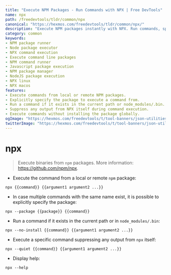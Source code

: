 ```yaml
---
title: "Execute NPM Packages - Run Commands with NPX | Free DevTools"
name: npx
path: /freedevtools/tldr/common/npx
canonical: "https://hexmos.com/freedevtools/tldr/common/npx/"
description: "Execute NPM packages instantly with NPX. Run commands, specify packages, and suppress output using this command-line tool. Free online tool, no registration required."
category: common
keywords:
- NPM package runner
- Node package executor
- NPX command execution
- Execute command line packages
- NPM command runner
- Javascript package execution
- NPM package manager
- NodeJS package execution
- NPX linux
- NPX macos
features:
- Execute commands from local or remote NPM packages.
- Explicitly specify the package to execute a command from.
- Run a command if it exists in the current path or node_modules/.bin.
- Suppress any output from NPX itself during command execution.
- Execute commands without installing the package globally.
ogImage: "https://hexmos.com/freedevtools/t/tool-banners/json-utilities-banner.png"
twitterImage: "https://hexmos.com/freedevtools/t/tool-banners/json-utilities-banner.png"
---
```


# npx

> Execute binaries from `npm` packages.
> More information: <https://github.com/npm/npx>.

- Execute the command from a local or remote `npm` package:

`npx {{command}} {{argument1 argument2 ...}}`

- In case multiple commands with the same name exist, it is possible to explicitly specify the package:

`npx --package {{package}} {{command}}`

- Run a command if it exists in the current path or in `node_modules/.bin`:

`npx --no-install {{command}} {{argument1 argument2 ...}}`

- Execute a specific command suppressing any output from `npx` itself:

`npx --quiet {{command}} {{argument1 argument2 ...}}`

- Display help:

`npx --help`
